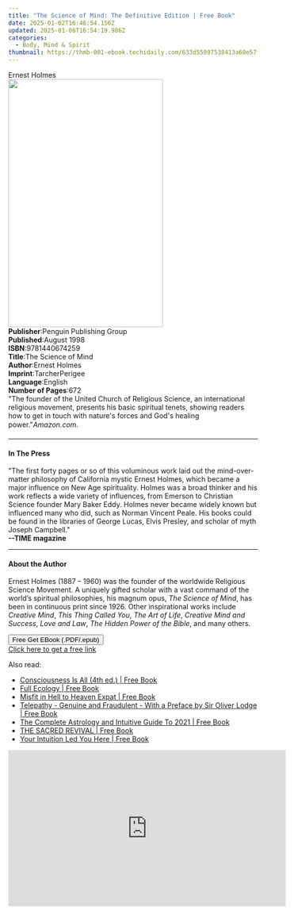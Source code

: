 ```yaml
---
title: "The Science of Mind: The Definitive Edition | Free Book"
date: 2025-01-02T16:46:54.156Z
updated: 2025-01-06T16:54:19.986Z
categories:
  - Body, Mind & Spirit
thumbnail: https://thmb-001-ebook.techidaily.com/633d55097538413a60e57f805b187067f3268a25a1543ca00b13a8eda8ccd643.jpg
---
```

<main id="book-container">
  <div class="flex flex-col">
    <div class="book-brief flex-1 py-6 px-4 sm:p-6 md:py-10 md:px-8">
      <!-- brief-->
      <div class="book-brief-main">Ernest Holmes</div>
    </div>
    <div
      class="book-meta-info flex-1 grid gap-4 col-start-1 col-end-3 row-start-1 sm:mb-6 sm:grid-cols-4 lg:gap-6 lg:col-start-2 lg:row-end-6 lg:row-span-6 lg:mb-0"
    >
      <div
        class="book-meta-info-left place-content-center mt-4 p-4 text-sm leading-6 col-start-2 col-span-2 dark:text-slate-400"
      >
        <img
          class="w-full h-500 object-cover rounded-lg sm:h-255 sm:col-span-2 lg:col-span-full"
          src="https://img-001-ebook.techidaily.com/932d2d8b2a2e342fea0d312cc8a8f6a1702d28ef7adcf344db1a69245780d459.jpg"
          alt=""
          width="312"
          height="500"
        />
      </div>
      <div
        class="book-meta-info-right mt-2 col-start-1 row-start-2 col-span-3 self-center"
      >
        <!-- meta data  -->
        <div class="flex flex-col px-4 md:px-8">
          <div class="flex-1">
            <strong>Publisher</strong>:<span class="px-2"
              >Penguin Publishing Group</span
            >
          </div>
          <div class="flex-1">
            <strong>Published</strong>:<span class="px-2">August 1998</span>
          </div>
          <div class="flex-1">
            <strong>ISBN</strong>:<span class="px-2">9781440674259</span>
          </div>
          <div class="flex-1">
            <strong>Title</strong>:<span class="px-2">The Science of Mind</span>
          </div>
          <div class="flex-1">
            <strong>Author</strong>:<span class="px-2">Ernest Holmes</span>
          </div>
          <div class="flex-1">
            <strong>Imprint</strong>:<span class="px-2">TarcherPerigee</span>
          </div>
          <div class="flex-1">
            <strong>Language</strong>:<span class="px-2">English</span>
          </div>
          <div class="flex-1">
            <strong>Number of Pages</strong>:<span class="px-2">672</span>
          </div>
        </div>
      </div>
    </div>
    <div class="book-description flex-1 py-6 px-4 sm:p-6 md:py-10 md:px-8">
      <div class="book-description-main">
        <div accordion-content="" id="description">
          "The founder of the United Church of Religious Science, an
          international religious movement, presents his basic spiritual tenets,
          showing readers how to get in touch with nature's forces and God's
          healing power."<i>Amazon.com</i>.
        </div>
      </div>
    </div>
    <div class="book-excerpts flex-1 py-6 px-4 sm:p-6 md:py-10 md:px-8">
      <!-- excerpts-->
      <div class="book-excerpts-main">
        <hr />
        <h4 class="placeholder placeholder-heading">
          <span>In The Press</span>
        </h4>
        <p>
          "The first forty pages or so of this voluminous work laid out the
          mind-over-matter philosophy of California mystic Ernest Holmes, which
          became a major influence on New Age spirituality. Holmes was a broad
          thinker and his work reflects a wide variety of influences, from
          Emerson to Christian Science founder Mary Baker Eddy. Holmes never
          became widely known but influenced&nbsp;many who did, such as Norman
          Vincent Peale. His books could be found in the libraries of George
          Lucas, Elvis Presley, and scholar of myth Joseph Campbell."<br /><b
            >--TIME magazine</b
          >
        </p>
      </div>
    </div>
    <div class="book-about-author flex-1 py-6 px-4 sm:p-6 md:py-10 md:px-8">
      <!-- about author-->
      <div class="book-main-author-main">
        <hr />
        <h4 class="placeholder placeholder-heading">
          <span>About the Author</span>
        </h4>
        <p>
          Ernest Holmes (1887 – 1960) was the founder of the worldwide Religious
          Science Movement. A uniquely gifted scholar with a vast command of the
          world’s spiritual philosophies, his magnum opus,
          <i>The Science of Mind</i>, has been in continuous print since 1926.
          Other inspirational works include <i>Creative Mind</i>,
          <i>This Thing Called You</i>, <i>The Art of Life</i>,
          <i>Creative Mind and Success</i>, <i>Love and Law</i>,
          <i>The Hidden Power of the Bible</i>, and many others.
        </p>
      </div>
    </div>
    <div class="book-free-get flex-1 py-6 px-4 sm:p-6 md:py-10 md:px-8">
      <button
        id="btn-free-get"
        class="bg-blue-500 hover:bg-blue-700 text-white font-bold py-2 px-4 rounded"
      >
        Free Get EBook (.PDF/.epub)
      </button>
      <div id="countdown-display" class="px-2 text-lg mt-2"></div>
      <a
        id="free-link"
        class="hidden bg-blue-500 hover:bg-blue-700 text-white font-bold py-2 px-4 rounded"
        href="https://www.ebooks.com/en-us/book/412260/the-science-of-mind-the-definitive-edition/ernest-holmes/"
        target="_blank"
        >Click here to get a free link</a
      >
    </div>
    <script>
      let countdownTime = 0;
      let countdownInterval = null;
      document
        .getElementById('btn-free-get')
        .addEventListener('click', startCountdown);
      function startCountdown() {
        countdownTime = new Date().getTime() + 60000 * 3;
        countdownInterval = setInterval(updateCountdown, 1000);
        document.getElementById('btn-free-get').disabled = true;
        document
          .getElementById('btn-free-get')
          .classList.add('bg-gray-500', 'cursor-not-allowed');
      }
      function updateCountdown() {
        let currentTime = new Date().getTime();
        let timeLeft = countdownTime - currentTime;
        let secondsLeft = Math.floor(timeLeft / 1000);
        document.getElementById('countdown-display').innerHTML =
          `Remaining time: ${secondsLeft} seconds.`;
        if (secondsLeft <= 0) {
          clearInterval(countdownInterval);
          document.getElementById('btn-free-get').classList.add('hidden');
          document.getElementById('free-link').classList.remove('hidden');
          document.getElementById('countdown-display').innerHTML = '';
        }
      }
    </script>
  </div>
</main>

<ins class="adsbygoogle"
      style="display:block"
      data-ad-client="ca-pub-7571918770474297"
      data-ad-slot="8358498916"
      data-ad-format="auto"
      data-full-width-responsive="true"></ins>
    

<span class="atpl-alsoreadstyle">Also read:</span>
<div><ul>
<li><a href="https://novels-ebooks.techidaily.com/210208243-9780998652481-consciousness-is-all-4th-ed/"><u>Consciousness Is All (4th ed.) | Free Book</u></a></li>
<li><a href="https://novels-ebooks.techidaily.com/210208389-9781597145190-full-ecology/"><u>Full Ecology | Free Book</u></a></li>
<li><a href="https://novels-ebooks.techidaily.com/210207990-9781952146138-misfit-in-hell-to-heaven-expat/"><u>Misfit in Hell to Heaven Expat | Free Book</u></a></li>
<li><a href="https://novels-ebooks.techidaily.com/210208334-9781528767804-telepathy-genuine-and-fraudulent-with-a-preface-by-sir-oliver-lodge/"><u>Telepathy - Genuine and Fraudulent - With a Preface by Sir Oliver Lodge | Free Book</u></a></li>
<li><a href="https://novels-ebooks.techidaily.com/210207967-9780578833491-the-complete-astrology-and-intuitive-guide-to-2021/"><u>The Complete Astrology and Intuitive Guide To 2021 | Free Book</u></a></li>
<li><a href="https://novels-ebooks.techidaily.com/210207088-9781913816285-the-sacred-revival/"><u>THE SACRED REVIVAL | Free Book</u></a></li>
<li><a href="https://novels-ebooks.techidaily.com/210207169-9780593139493-your-intuition-led-you-here/"><u>Your Intuition Led You Here | Free Book</u></a></li>
</ul></div>

<!-- affiliate ads begin -->
<iframe width="560" height="315" src="https://www.youtube.com/embed/0pSRlspzW-A?si=A82G3Yxwj_31cKDq" title="YouTube video player" frameborder="0" allow="accelerometer; autoplay; clipboard-write; encrypted-media; gyroscope; picture-in-picture; web-share" referrerpolicy="strict-origin-when-cross-origin" allowfullscreen></iframe>
<!-- affiliate ads end -->

